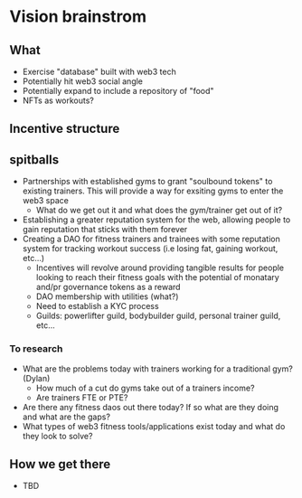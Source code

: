 # Vision brainstrom

## What

- Exercise "database" built with web3 tech
- Potentially hit web3 social angle
- Potentially expand to include a repository of "food"
- NFTs as workouts? 

## Incentive structure

## spitballs
- Partnerships with established gyms to grant "soulbound tokens" to existing trainers.  This will provide a way for exsiting gyms to enter the web3 space
  - What do we get out it and what does the gym/trainer get out of it?
- Establishing a greater reputation system for the web, allowing people to gain reputation that sticks with them forever
- Creating a DAO for fitness trainers and trainees with some reputation system for tracking workout success (i.e losing fat, gaining workout, etc...)
  - Incentives will revolve around providing tangible results for people looking to reach their fitness goals with the potential of monatary and/pr governance tokens as a reward
  - DAO membership with utilities (what?)
  - Need to establish a KYC process
  - Guilds: powerlifter guild, bodybuilder guild, personal trainer guild, etc...

### To research
- What are the problems today with trainers working for a traditional gym? (Dylan)
  - How much of a cut do gyms take out of a trainers income?
  - Are trainers FTE or PTE?
- Are there any fitness daos out there today? If so what are they doing and what are the gaps?
- What types of web3 fitness tools/applications exist today and what do they look to solve?

## How we get there
- TBD
